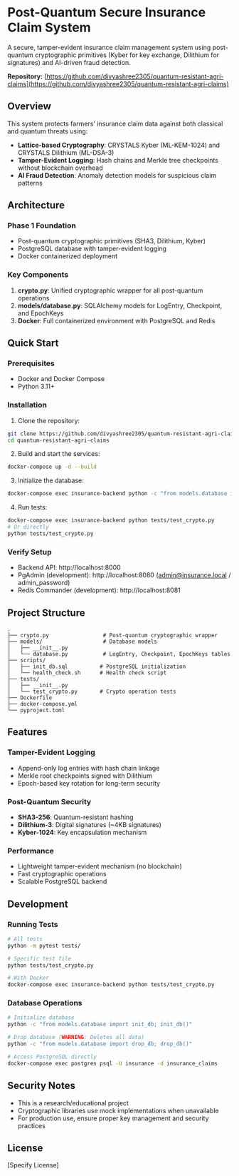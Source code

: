 # Post-Quantum Secure Insurance Claim System

A secure, tamper-evident insurance claim management system using post-quantum cryptographic primitives (Kyber for key exchange, Dilithium for signatures) and AI-driven fraud detection.

**Repository:** [https://github.com/divyashree2305/quantum-resistant-agri-claims](https://github.com/divyashree2305/quantum-resistant-agri-claims)

## Overview

This system protects farmers' insurance claim data against both classical and quantum threats using:

- **Lattice-based Cryptography**: CRYSTALS Kyber (ML-KEM-1024) and CRYSTALS Dilithium (ML-DSA-3)
- **Tamper-Evident Logging**: Hash chains and Merkle tree checkpoints without blockchain overhead
- **AI Fraud Detection**: Anomaly detection models for suspicious claim patterns

## Architecture

### Phase 1 Foundation

- Post-quantum cryptographic primitives (SHA3, Dilithium, Kyber)
- PostgreSQL database with tamper-evident logging
- Docker containerized deployment

### Key Components

1. **crypto.py**: Unified cryptographic wrapper for all post-quantum operations
2. **models/database.py**: SQLAlchemy models for LogEntry, Checkpoint, and EpochKeys
3. **Docker**: Full containerized environment with PostgreSQL and Redis

## Quick Start

### Prerequisites

- Docker and Docker Compose
- Python 3.11+

### Installation

1. Clone the repository:
```bash
git clone https://github.com/divyashree2305/quantum-resistant-agri-claims.git
cd quantum-resistant-agri-claims
```

2. Build and start the services:
```bash
docker-compose up -d --build
```

3. Initialize the database:
```bash
docker-compose exec insurance-backend python -c "from models.database import init_db; init_db()"
```

4. Run tests:
```bash
docker-compose exec insurance-backend python tests/test_crypto.py
# Or directly
python tests/test_crypto.py
```

### Verify Setup

- Backend API: http://localhost:8000
- PgAdmin (development): http://localhost:8080 (admin@insurance.local / admin_password)
- Redis Commander (development): http://localhost:8081

## Project Structure

```
.
├── crypto.py                 # Post-quantum cryptographic wrapper
├── models/                   # Database models
│   ├── __init__.py
│   └── database.py           # LogEntry, Checkpoint, EpochKeys tables
├── scripts/
│   ├── init_db.sql          # PostgreSQL initialization
│   └── health_check.sh      # Health check script
├── tests/
│   ├── __init__.py
│   └── test_crypto.py       # Crypto operation tests
├── Dockerfile
├── docker-compose.yml
└── pyproject.toml
```

## Features

### Tamper-Evident Logging

- Append-only log entries with hash chain linkage
- Merkle root checkpoints signed with Dilithium
- Epoch-based key rotation for long-term security

### Post-Quantum Security

- **SHA3-256**: Quantum-resistant hashing
- **Dilithium-3**: Digital signatures (~4KB signatures)
- **Kyber-1024**: Key encapsulation mechanism

### Performance

- Lightweight tamper-evident mechanism (no blockchain)
- Fast cryptographic operations
- Scalable PostgreSQL backend

## Development

### Running Tests

```bash
# All tests
python -m pytest tests/

# Specific test file
python tests/test_crypto.py

# With Docker
docker-compose exec insurance-backend python tests/test_crypto.py
```

### Database Operations

```bash
# Initialize database
python -c "from models.database import init_db; init_db()"

# Drop database (WARNING: Deletes all data)
python -c "from models.database import drop_db; drop_db()"

# Access PostgreSQL directly
docker-compose exec postgres psql -U insurance -d insurance_claims
```

## Security Notes

- This is a research/educational project
- Cryptographic libraries use mock implementations when unavailable
- For production use, ensure proper key management and security practices

## License

[Specify License]

